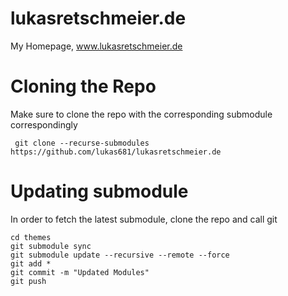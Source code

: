 # lukasretschmeier.de
My Homepage, www.lukasretschmeier.de

# Cloning the Repo

Make sure to clone the repo with the corresponding submodule correspondingly

     git clone --recurse-submodules https://github.com/lukas681/lukasretschmeier.de

# Updating submodule

In order to fetch the latest submodule, clone the repo and call git

    cd themes
    git submodule sync
    git submodule update --recursive --remote --force
    git add *
    git commit -m "Updated Modules"
    git push
  
 

